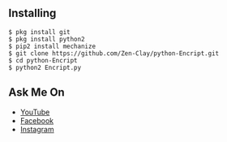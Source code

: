 ## Installing
```
$ pkg install git
$ pkg install python2
$ pip2 install mechanize
$ git clone https://github.com/Zen-Clay/python-Encript.git
$ cd python-Encript
$ python2 Encript.py
```
## Ask Me On
* [YouTube](https://www.youtube.com/channel/UCopf7XF5D5hVyx2TePHl-pw)
* [Facebook](https://www.facebook.com/fatahul.ulum.1)
* [Instagram](https://www.instagram.com/aditiastrom)
